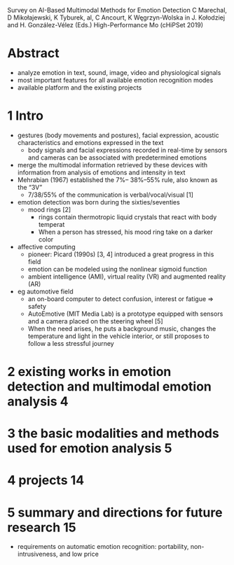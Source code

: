 Survey on AI-Based Multimodal Methods for Emotion Detection
C Marechal, D Mikołajewski, K Tyburek, al, C Ancourt, K Węgrzyn-Wolska
in J. Kołodziej and H. González-Vélez (Eds.) High-Performance Mo (cHiPSet 2019)

# Abstract

* analyze emotion in text, sound, image, video and physiological signals
* most important features for all available emotion recognition modes
* available platform and the existing projects

# 1 Intro

* gestures (body movements and postures), facial expression,
  acoustic characteristics and emotions expressed in the text
  * body signals and facial expressions recorded in real-time by sensors and
    cameras can be associated with predetermined emotions
* merge the multimodal information retrieved by these devices with
  information from analysis of emotions and intensity in text
* Mehrabian (1967) established the 7%– 38%–55% rule, also known as the “3V”
  * 7/38/55% of the communication is verbal/vocal/visual [1]
* emotion detection was born during the sixties/seventies
  * mood rings [2]
    * rings contain thermotropic liquid crystals that react with body temperat
    * When a person has stressed, his mood ring take on a darker color
* affective computing
  * pioneer: Picard (1990s) [3, 4] introduced a great progress in this field
  * emotion can be modeled using the nonlinear sigmoid function
  * ambient intelligence (AMI), virtual reality (VR) and augmented reality (AR)
* eg automotive field
  * an on-board computer to detect confusion, interest or fatigue => safety
  * AutoEmotive (MIT Media Lab) is a prototype equipped with sensors and a
    camera placed on the steering wheel [5]
  * When the need arises, he puts a background music, changes the temperature
    and light in the vehicle interior, or still proposes to follow a less
    stressful journey

# 2 existing works in emotion detection and multimodal emotion analysis 4

# 3 the basic modalities and methods used for emotion analysis 5

# 4 projects 14

# 5 summary and directions for future research 15

* requirements on automatic emotion recognition:
  portability, non-intrusiveness, and low price
